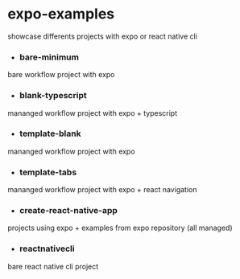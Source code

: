 # expo-examples
showcase differents projects with expo or react native cli


- ### bare-minimum
bare workflow project with expo

- ### blank-typescript
mananged workflow project with expo + typescript

- ### template-blank
mananged workflow project with expo

- ### template-tabs
mananged workflow project with expo + react navigation

- ### create-react-native-app
projects using expo + examples from expo repository (all managed)

- ### reactnativecli
bare react native cli project
